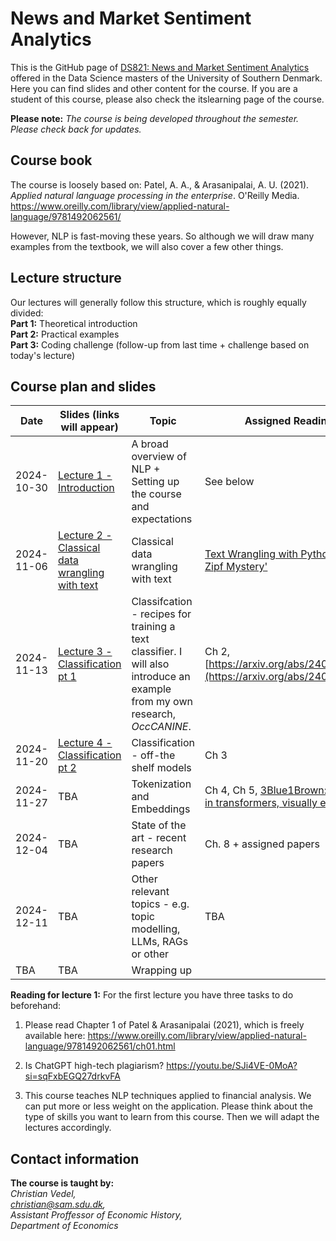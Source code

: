 # News and Market Sentiment Analytics
This is the GitHub page of [DS821: News and Market Sentiment Analytics](https://odin.sdu.dk/sitecore/index.php?a=fagbesk&id=156413&lang=en) offered in the Data Science masters of the University of Southern Denmark. Here you can find slides and other content for the course. If you are a student of this course, please also check the itslearning page of the course.  

**Please note:** *The course is being developed throughout the semester. Please check back for updates.*
## Course book
The course is loosely based on:
Patel, A. A., & Arasanipalai, A. U. (2021). _Applied natural language processing in the enterprise_. O'Reilly Media. https://www.oreilly.com/library/view/applied-natural-language/9781492062561/

However, NLP is fast-moving these years. So although we will draw many examples from the textbook, we will also cover a few other things. 

## Lecture structure
Our lectures will generally follow this structure, which is roughly equally divided:  
**Part 1:** Theoretical introduction  
**Part 2:** Practical examples  
**Part 3:** Coding challenge (follow-up from last time + challenge based on today's lecture)

## Course plan and slides
| Date| Slides (links will appear)| Topic | Assigned Reading | Coding challenge |
| ---------- | ------------------------------------------------------------------------------------------------------------------------------------------------------------------ | ----------------------------------------------------------------- | ------------------------------------------------------------------------------------------------------------------------------------------------------------------------------------------------------------ | ------------ | 
| 2024-10-30 | [Lecture 1 - Introduction](https://raw.githack.com/christianvedels/News_and_Market_Sentiment_Analytics/refs/heads/main/Lecture%201%20-%20Introduction/Slides.html) | A broad overview of NLP + Setting up the course and expectations  | See below | [Coding_challenge 1](https://github.com/christianvedels/News_and_Market_Sentiment_Analytics/blob/main/Lecture%201%20-%20Introduction/Coding_challenge1.md) [Solution 1](https://github.com/christianvedels/News_and_Market_Sentiment_Analytics/blob/main/Lecture%201%20-%20Introduction/Coding_challenge_solution.py) |
| 2024-11-06 | [Lecture 2 - Classical data wrangling with text](https://raw.githack.com/christianvedels/News_and_Market_Sentiment_Analytics/refs/heads/main/Lecture%202%20-%20Data%20wrangling%20with%20text/Slides.html) | Classical data wrangling with text | [Text Wrangling with Python](https://blog.devgenius.io/text-wrangling-with-python-a-comprehensive-guide-to-nlp-and-nltk-f7553e713291) ['The Zipf Mystery'](https://youtu.be/fCn8zs912OE?si=xVMA63kt9M99Qvjx) | [Coding_challenge 2](https://github.com/christianvedels/News_and_Market_Sentiment_Analytics/blob/main/Lecture%202%20-%20Data%20wrangling%20with%20text/Coding_challenge_lecture2.md) [Solution 2](https://github.com/christianvedels/News_and_Market_Sentiment_Analytics/blob/main/Lecture%202%20-%20Data%20wrangling%20with%20text/Coding_challenge_solution.py) | 
| 2024-11-13 | [Lecture 3 - Classification pt 1](https://raw.githack.com/christianvedels/News_and_Market_Sentiment_Analytics/refs/heads/main/Lecture%203%20-%20Classification%20pt%201/Slides.html) | Classifcation - recipes for training a text classifier. I will also introduce an example from my own research, *OccCANINE*. | Ch 2, [https://arxiv.org/abs/2402.13604](https://arxiv.org/abs/2402.13604) | [Coding_challenge 3](https://github.com/christianvedels/News_and_Market_Sentiment_Analytics/blob/main/Lecture%203%20-%20Classification%20pt%201/Coding_challenge_lecture3.md) [Solution 3](https://github.com/christianvedels/News_and_Market_Sentiment_Analytics/blob/main/Lecture%203%20-%20Classification%20pt%201/Coding_challenge_lecture3_solution.py) | 
| 2024-11-20 | [Lecture 4 - Classification pt 2](https://raw.githack.com//christianvedels/News_and_Market_Sentiment_Analytics/refs/heads/main/Lecture%204%20-%20Classification%20pt%202/Slides.html) | Classification - off-the shelf models | Ch 3 | [Coding_challenge 4](https://github.com/christianvedels/News_and_Market_Sentiment_Analytics/blob/main/Lecture%204%20-%20Classification%20pt%202/Coding_challenge_lecture4.md) [Solution 4 (by Tue Larsen)](https://youtu.be/gvysw5Hspx0?si=D3WLYb5Tdr20LPzB) |
| 2024-11-27 | TBA                                                                                                                                                                | Tokenization and Embeddings                                       | Ch 4, Ch 5, [3Blue1Brown: Attention in transformers, visually explained](https://youtu.be/eMlx5fFNoYc?si=HtfNuNlO4Y0e3olH)                                                                                                                                                                                                   |
| 2024-12-04 | TBA                                                                                                                                                                | State of the art - recent research papers                         | Ch. 8 + assigned papers                                                                                                                                                                                      |
| 2024-12-11 | TBA                                                                                                                                                                | Other relevant topics - e.g. topic modelling, LLMs, RAGs or other | TBA                                                                                                                                                                                                          |
| TBA | TBA                                                                                                                                                                | Wrapping up                                                       |                                                                                                                                                                                                              |


**Reading for lecture 1:**
For the first lecture you have three tasks to do beforehand:

1. Please read Chapter 1 of Patel & Arasanipalai (2021), which is freely available here: https://www.oreilly.com/library/view/applied-natural-language/9781492062561/ch01.html

2. Is ChatGPT high-tech plagiarism? https://youtu.be/SJi4VE-0MoA?si=sqFxbEGQ27drkvFA  

3. This course teaches NLP techniques applied to financial analysis. We can put more or less weight on the application. Please think about the type of skills you want to learn from this course. Then we will adapt the lectures accordingly.


## Contact information
**The course is taught by:**  
*Christian Vedel,*  
*christian@sam.sdu.dk,*  
*Assistant Proffessor of Economic History,*  
*Department of Economics*  
